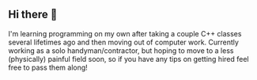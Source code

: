 ## Hi there 👋
I'm learning programming on my own after taking a couple C++ classes several lifetimes ago and then moving out of computer work. Currently working as a solo handyman/contractor, but hoping to move to a less (physically) painful field soon, so if you have any tips on getting hired feel free to pass them along!
<!--
**JTMichelsen/JTMichelsen** is a ✨ _special_ ✨ repository because its `README.md` (this file) appears on your GitHub profile.

Here are some ideas to get you started:

- 🔭 I’m currently working on ...
- 🌱 I’m currently learning ...
- 👯 I’m looking to collaborate on ...
- 🤔 I’m looking for help with ...
- 💬 Ask me about ...
- 📫 How to reach me: ...
- 😄 Pronouns: ...
- ⚡ Fun fact: ...
-->
